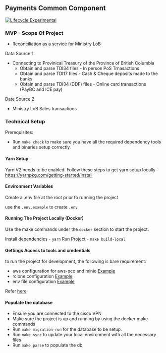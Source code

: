 ## Payments Common Component

[![Lifecycle:Experimental](https://img.shields.io/badge/Lifecycle-Experimental-339999)](Redirect-URL)

### MVP - Scope Of Project

- Reconciliation as a service for Ministry LoB

Data Source 1: 

- Connecting to Provinical Treasury of the Province of British Columbia
  - Obtain and parse TDI34 files - In person PoS Trnasactions 
  - Obtain and parse TDI17 files - Cash & Cheque deposits made to the banks
  - Obtain and parse TDI34 (DDF) files - Online card transactions (PayBC and ICE pay)

Date Source 2: 

- Ministry LoB Sales transactions


### Technical Setup

Prerequisites:

- Run `make check` to make sure you have all the required dependency tools and binaries setup correctly. 
  
  
#### Yarn Setup

Yarn V2 needs to be enabled. Follow these steps to get yarn setup locally - https://yarnpkg.com/getting-started/install

#### Environment Variables

Create a .env file at the root prior to running the project

use the `.env.example` to create `.env` 

#### Running The Project Locally (Docker)

Use the make commands under the `docker` section to start the project.

Install dependencies - `yarn`
Run Project - `make build-local`

#### Gettings Access to tools and credentials

to run the project for development, the following is bare requirement: 

- aws configuration for aws-pcc and minio [Example](./.config/credentials.example)
- rclone configuration [Example](./.config/rclone.conf.example)
- env file configuration [Example](./.config/.env.example)

Refer [here](./docs/access.md)

#### Populate the database
- Ensure you are connected to the cisco VPN
- Make sure the project is up and running by using the docker make commands
- Run `make migration-run` for the database to be setup. 
- Run `make sync` to update your local environment with all the necessary files
- Run `make parse` to populate the db
